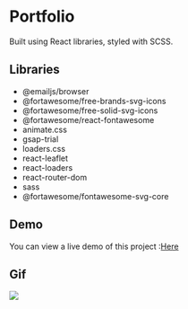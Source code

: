# Portfolio
Built using React libraries, styled with SCSS.


## Libraries
- @emailjs/browser
- @fortawesome/free-brands-svg-icons
- @fortawesome/free-solid-svg-icons
- @fortawesome/react-fontawesome
- animate.css
- gsap-trial
- loaders.css
- react-leaflet
- react-loaders
- react-router-dom
- sass
- @fortawesome/fontawesome-svg-core


## Demo

You can view a live demo of this project :[Here](https://suzana-portfolio.netlify.app/)



## Gif

![](/public/portfolio1.gif)


